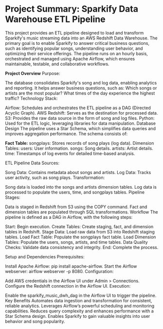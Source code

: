 # Project Summary: Sparkify Data Warehouse ETL Pipeline
This project provides an ETL pipeline designed to load and transform Sparkify's music streaming data into an AWS Redshift Data Warehouse. The primary goal is to enable Sparkify to answer critical business questions, such as identifying popular songs, understanding user behavior, and optimizing their service offerings. The pipeline runs on an hourly basis, orchestrated and managed using Apache Airflow, which ensures maintainable, testable, and collaborative workflows.

**Project Overview**
Purpose:

The database consolidates Sparkify's song and log data, enabling analytics and reporting.
It helps answer business questions, such as:
Which songs or artists are the most popular?
What times of the day experience the highest traffic?
Technology Stack:

Airflow: Schedules and orchestrates the ETL pipeline as a DAG (Directed Acyclic Graph).
AWS Redshift: Serves as the destination for processed data.
S3: Provides the raw data source in the form of song and log files.
Python: Used for the ETL logic, leveraging libraries for data manipulation.
Database Design
The pipeline uses a Star Schema, which simplifies data queries and improves aggregation performance. The schema consists of:

**Fact Table:**
songplays: Stores records of song plays (log data).
Dimension Tables:
users: User information.
songs: Song details.
artists: Artist details.
time: Timestamps of log events for detailed time-based analysis.


ETL Pipeline
Data Sources:

Song Data: Contains metadata about songs and artists.
Log Data: Tracks user activity, such as song plays.
Transformation:

Song data is loaded into the songs and artists dimension tables.
Log data is processed to populate the users, time, and songplays tables.
Pipeline Stages:

Data is staged in Redshift from S3 using the COPY command.
Fact and dimension tables are populated through SQL transformations.
Workflow
The pipeline is defined as a DAG in Airflow, with the following steps:

Start: Begin execution.
Create Tables: Create staging, fact, and dimension tables in Redshift.
Stage Data: Load raw data from S3 into Redshift staging tables.
Load Fact Table: Populate the songplays fact table.
Load Dimension Tables: Populate the users, songs, artists, and time tables.
Data Quality Checks: Validate data consistency and integrity.
End: Complete the process.


Setup and Dependencies
Prerequisites:

Install Apache Airflow: pip install apache-airflow.
Start the Airflow webserver: airflow webserver -p 8080.
Configuration:

Add AWS credentials in the Airflow UI under Admin > Connections.
Configure the Redshift connection in the Airflow UI.
Execution:

Enable the sparkify_music_dwh_dag in the Airflow UI to trigger the pipeline.
Key Benefits
Automates data ingestion and transformation for consistent, reliable analytics.
Leverages Airflow’s powerful scheduling and monitoring capabilities.
Reduces query complexity and enhances performance with a Star Schema design.
Enables Sparkify to gain valuable insights into user behavior and song popularity.
